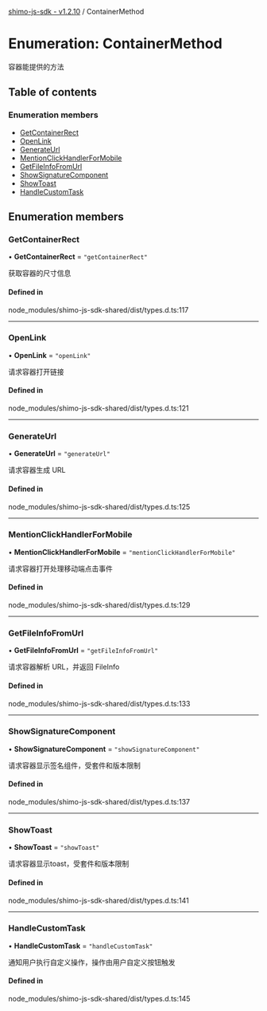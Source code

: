 [shimo-js-sdk - v1.2.10](/README.md) / ContainerMethod

# Enumeration: ContainerMethod

容器能提供的方法

## Table of contents

### Enumeration members

- [GetContainerRect](/enums/ContainerMethod.md#getcontainerrect)
- [OpenLink](/enums/ContainerMethod.md#openlink)
- [GenerateUrl](/enums/ContainerMethod.md#generateurl)
- [MentionClickHandlerForMobile](/enums/ContainerMethod.md#mentionclickhandlerformobile)
- [GetFileInfoFromUrl](/enums/ContainerMethod.md#getfileinfofromurl)
- [ShowSignatureComponent](/enums/ContainerMethod.md#showsignaturecomponent)
- [ShowToast](/enums/ContainerMethod.md#showtoast)
- [HandleCustomTask](/enums/ContainerMethod.md#handlecustomtask)

## Enumeration members

### GetContainerRect

• **GetContainerRect** = `"getContainerRect"`

获取容器的尺寸信息

#### Defined in

node_modules/shimo-js-sdk-shared/dist/types.d.ts:117

___

### OpenLink

• **OpenLink** = `"openLink"`

请求容器打开链接

#### Defined in

node_modules/shimo-js-sdk-shared/dist/types.d.ts:121

___

### GenerateUrl

• **GenerateUrl** = `"generateUrl"`

请求容器生成 URL

#### Defined in

node_modules/shimo-js-sdk-shared/dist/types.d.ts:125

___

### MentionClickHandlerForMobile

• **MentionClickHandlerForMobile** = `"mentionClickHandlerForMobile"`

请求容器打开处理移动端点击事件

#### Defined in

node_modules/shimo-js-sdk-shared/dist/types.d.ts:129

___

### GetFileInfoFromUrl

• **GetFileInfoFromUrl** = `"getFileInfoFromUrl"`

请求容器解析 URL，并返回 FileInfo

#### Defined in

node_modules/shimo-js-sdk-shared/dist/types.d.ts:133

___

### ShowSignatureComponent

• **ShowSignatureComponent** = `"showSignatureComponent"`

请求容器显示签名组件，受套件和版本限制

#### Defined in

node_modules/shimo-js-sdk-shared/dist/types.d.ts:137

___

### ShowToast

• **ShowToast** = `"showToast"`

请求容器显示toast，受套件和版本限制

#### Defined in

node_modules/shimo-js-sdk-shared/dist/types.d.ts:141

___

### HandleCustomTask

• **HandleCustomTask** = `"handleCustomTask"`

通知用户执行自定义操作，操作由用户自定义按钮触发

#### Defined in

node_modules/shimo-js-sdk-shared/dist/types.d.ts:145
